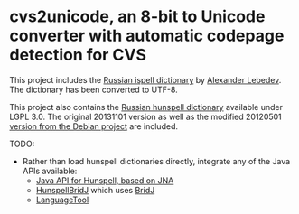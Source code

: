 cvs2unicode, an 8-bit to Unicode converter with automatic codepage detection for CVS
====================================================================================

This project includes the [Russian ispell dictionary](ftp://scon155.phys.msu.su/pub/russian/ispell/rus-ispell.tar.gz) 
by [Alexander Lebedev](http://scon155.phys.msu.su/eng/lebedev.html).
The dictionary has been converted to UTF-8.

This project also contains the [Russian hunspell dictionary](http://code.google.com/p/hunspell-ru/)
available under LGPL 3.0. The original 20131101 version as well as the modified
20120501 [version from the Debian project](http://packages.debian.org/source/stable/hunspell-ru)
are included.

TODO:
* Rather than load hunspell dictionaries directly, integrate any of the Java APIs available:
    * [Java API for Hunspell, based on JNA](http://dren.dk/hunspell.html)
    * [HunspellBridJ](http://thomas-joiner.github.io/HunspellBridJ/1.0.0-SNAPSHOT/) which uses [BridJ](http://nativelibs4java.sourceforge.net/bridj/api/stable/)
    * [LanguageTool](https://languagetool.org/)

